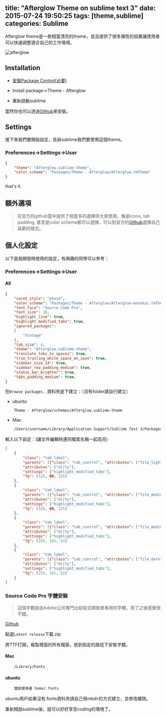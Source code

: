title: "Afterglow Theme on sublime text 3"
date: 2015-07-24 19:50:25
tags: [theme,sublime]
categories: Sublime
---
Afterglow theme是一款相當漂亮的theme，並且提供了很多彈性的設置讓使用者可以快速調整適合自己的工作環境。

<!-- more -->

![afterglow](https://github.com/YabataDesign/afterglow-theme/raw/master/Screenshots/Afterglow-default.png)



## Installation

* [安裝Package Control(必要)](http://yish.im/2015/03/22/Sublime-text-3-on-Ubuntu/)

* Install package->Theme - Afterglow

* 重新啟動sublime

當然你也可以透過[Github](https://github.com/YabataDesign/afterglow-theme)來安裝。

## Settings
接下來我們要開始設定，告訴sublime我們要使用這個theme。

### Preferences->Settings->User

``` json
{
    "theme": "Afterglow.sublime-theme",
    "color_scheme": "Packages/Theme - Afterglow/Afterglow.tmTheme"
}
```

that's it.

## 額外選項
>在官方的github當中提供了相當多的選擇供大家使用，像是icons, tab padding, 甚至是color scheme都可以選擇，可以到官方的[Github](https://github.com/YabataDesign/afterglow-theme)選擇自己喜歡的樣式。

## 個人化設定
以下是我開發時使用的設定，有興趣的同學可以參考：

### Preferences->Settings->User

#### All
``` json
{
    "caret_style": "phase",
    "color_scheme": "Packages/Theme - Afterglow/Afterglow-monokai.tmTheme",
    "font_face": "Source Code Pro",
    "font_size": 16,
    "highlight_line": true,
    "highlight_modified_tabs": true,
    "ignored_packages":
    [
        "Vintage"
    ],
    "tab_size": 4,
    "theme": "Afterglow.sublime-theme",
    "translate_tabs_to_spaces": true,
    "trim_trailing_white_space_on_save": true,
    "sidebar_size_14": true,
    "sidebar_row_padding_medium": true,
    "status_bar_brighter": true,
    "tabs_padding_medium": true,
}
```

在`Browse packages..`資料夾底下建立：（沒有folder請自行建立）

* ubuntu
``` bash
    Theme - Afterglow/schemes/Afterglow.sublime-theme
```

* Mac
``` bash
    /Users/username/Library/Application Support/Sublime Text 3/Packages/Theme - Afterglow/schemes/Afterglow.sublime-theme
```

輸入以下設定：(讓文件編輯時連同檔案名稱一起高亮)
``` json
[
    {
        "class": "tab_label",
        "parents": [{"class": "tab_control", "attributes": ["file_light"]}],
        "attributes": ["dirty"],
        "settings": ["highlight_modified_tabs"],
        "fg": [125, 00, 125]
    },
    {
        "class": "tab_label",
        "parents": [{"class": "tab_control", "attributes": ["file_medium"]}],
        "attributes": ["dirty"],
        "settings": ["highlight_modified_tabs"],
        "fg": [125, 00, 125]
    },
    {
        "class": "tab_label",
        "parents": [{"class": "tab_control", "attributes": ["file_medium_dark"]}],
        "attributes": ["dirty"],
        "settings": ["highlight_modified_tabs"],
        "fg": [255, 161, 52]
    },
    {
        "class": "tab_label",
        "parents": [{"class": "tab_control", "attributes": ["file_dark"]}],
        "attributes": ["dirty"],
        "settings": ["highlight_modified_tabs"],
        "fg": [255, 161, 52]
    }
]
```

### Source Code Pro 字體安裝
>這個字體是由Adobe公司專門出給程式開發者專用的字體，用了之後感覺很不錯。

[Github](https://github.com/adobe-fonts/source-code-pro)

點選`Latest release`下載.zip

將TTF打開，複製裡面的所有檔案，放到指定的路徑下安裝字體。

#### Mac
``` bash
    /Library/Fonts
```
#### ubuntu
``` bash
    當前使用者 home/.fonts
```
ubuntu用戶如果沒有.fonts資料夾請自己用mkdir的方式建立，並修改權限。

重新開啟sublime後，就可以好好享受coding的環境了。
